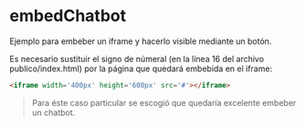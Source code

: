 # embedChatbot
Ejemplo para embeber un iframe y hacerlo visible mediante un botón.

Es necesario sustituir el signo de númeral (en la línea 16 del archivo publico/index.html) por la página que quedará embebida en el iframe: 

```html
<iframe width='400px' height='600px' src='#'></iframe>
```

> Para éste caso particular se escogió que quedaría excelente embeber un chatbot.
